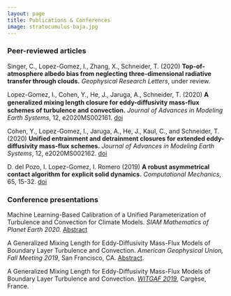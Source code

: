 ```yaml
---
layout: page
title: Publications & Conferences
image: stratocumulus-baja.jpg
---
```


### Peer-reviewed articles

Singer, C., Lopez-Gomez, I., Zhang, X., Schneider, T. (2020) **Top-of-atmosphere albedo bias from neglecting three-dimensional radiative transfer through clouds.** *Geophysical Research Letters*, under review.

Lopez-Gomez, I., Cohen, Y., He, J., Jaruga, A., Schneider, T. (2020) **A generalized mixing length closure for eddy-diﬀusivity mass-flux schemes of turbulence and convection.** *Journal of Advances in Modeling Earth Systems*, 12, e2020MS002161. [doi](https://doi.org/10.1029/2020MS002161)

Cohen, Y., Lopez-Gomez, I., Jaruga, A., He, J., Kaul, C., and Schneider, T. (2020) **Unified entrainment and detrainment closures for extended eddy-diffusivity mass-flux schemes.** *Journal of Advances in Modeling Earth Systems*, 12, e2020MS002162. [doi](https://doi.org/10.1029/2020MS002162)

D. del Pozo, I. Lopez-Gomez, I. Romero (2019) **A robust asymmetrical contact algorithm for explicit solid dynamics.** *Computational Mechanics*, 65, 15-32. [doi](https://doi.org/10.1007/s00466-018-1654-x)

### Conference presentations

Machine Learning-Based Calibration of a Unified Parameterization of Turbulence and Convection for Climate Models. *SIAM Mathematics of Planet Earth 2020.* [Abstract](https://meetings.siam.org/sess/dsp_talk.cfm?p=103779)

A Generalized Mixing Length for Eddy-Diffusivity Mass-Flux Models of Boundary Layer Turbulence and Convection. *American Geophysical Union, Fall Meeting 2019*, San Francisco, CA. [Abstract](https://ui.adsabs.harvard.edu/abs/2019AGUFM.A32E..02L/abstract).

A Generalized Mixing Length for Eddy-Diffusivity Mass-Flux Models of Boundary Layer Turbulence and Convection. [*WITGAF 2019*](https://witgaf2019.sciencesconf.org), Carg&egrave;se, France.


